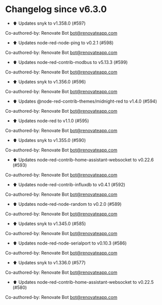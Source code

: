 # Changelog since v6.3.0
- ⬆ Updates snyk to v1.358.0 (#597)

Co-authored-by: Renovate Bot <bot@renovateapp.com> 
- ⬆ Updates node-red-node-ping to v0.2.1 (#598)

Co-authored-by: Renovate Bot <bot@renovateapp.com> 
- ⬆ Updates node-red-contrib-modbus to v5.13.3 (#599)

Co-authored-by: Renovate Bot <bot@renovateapp.com> 
- ⬆ Updates snyk to v1.356.0 (#596)

Co-authored-by: Renovate Bot <bot@renovateapp.com> 
- ⬆ Updates @node-red-contrib-themes/midnight-red to v1.4.0 (#594)

Co-authored-by: Renovate Bot <bot@renovateapp.com> 
- ⬆ Updates node-red to v1.1.0 (#595)

Co-authored-by: Renovate Bot <bot@renovateapp.com> 
- ⬆ Updates snyk to v1.355.0 (#590)

Co-authored-by: Renovate Bot <bot@renovateapp.com> 
- ⬆ Updates node-red-contrib-home-assistant-websocket to v0.22.6 (#593)

Co-authored-by: Renovate Bot <bot@renovateapp.com> 
- ⬆ Updates node-red-contrib-influxdb to v0.4.1 (#592)

Co-authored-by: Renovate Bot <bot@renovateapp.com> 
- ⬆ Updates node-red-node-random to v0.2.0 (#589)

Co-authored-by: Renovate Bot <bot@renovateapp.com> 
- ⬆ Updates snyk to v1.345.0 (#585)

Co-authored-by: Renovate Bot <bot@renovateapp.com> 
- ⬆ Updates node-red-node-serialport to v0.10.3 (#586)

Co-authored-by: Renovate Bot <bot@renovateapp.com> 
- ⬆ Updates snyk to v1.336.0 (#577)

Co-authored-by: Renovate Bot <bot@renovateapp.com> 
- ⬆ Updates node-red-contrib-home-assistant-websocket to v0.22.5 (#580)

Co-authored-by: Renovate Bot <bot@renovateapp.com> 
